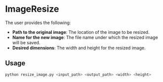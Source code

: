 # ImageResize

The user provides the following:
- **Path to the original image**: The location of the image to be resized.
- **Name for the new image**: The file name under which the resized image will be saved.
- **Desired dimensions**: The width and height for the resized image.

## Usage
```bash
python resize_image.py <input_path> <output_path> <width> <height>
